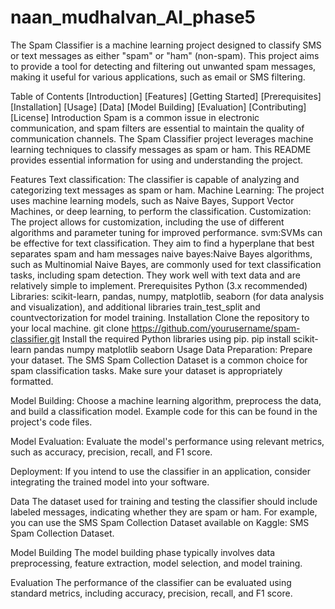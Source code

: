 # naan_mudhalvan_AI_phase5
The Spam Classifier is a machine learning project designed to classify SMS or text messages as either "spam" or "ham" (non-spam). This project aims to provide a tool for detecting and filtering out unwanted spam messages, making it useful for various applications, such as email or SMS filtering.

Table of Contents
[Introduction]
[Features]
[Getting Started]
[Prerequisites]
[Installation]
[Usage]
[Data]
[Model Building]
[Evaluation]
[Contributing]
[License]
Introduction
Spam is a common issue in electronic communication, and spam filters are essential to maintain the quality of communication channels. The Spam Classifier project leverages machine learning techniques to classify messages as spam or ham. This README provides essential information for using and understanding the project.

Features
Text classification: The classifier is capable of analyzing and categorizing text messages as spam or ham.
Machine Learning: The project uses machine learning models, such as Naive Bayes, Support Vector Machines, or deep learning, to perform the classification.
Customization: The project allows for customization, including the use of different algorithms and parameter tuning for improved performance.
svm:SVMs can be effective for text classification. They aim to find a hyperplane that best separates spam and ham messages
naive bayes:Naive Bayes algorithms, such as Multinomial Naive Bayes, are commonly used for text classification tasks, including spam detection. They work well with text data and are relatively simple to implement.
Prerequisites
Python (3.x recommended)
Libraries: scikit-learn, pandas, numpy, matplotlib, seaborn (for data analysis and visualization), and additional libraries train_test_split and countvectorization for model training.
Installation
Clone the repository to your local machine.
git clone https://github.com/yourusername/spam-classifier.git
Install the required Python libraries using pip.
pip install scikit-learn pandas numpy matplotlib seaborn
Usage
Data Preparation: Prepare your dataset. The SMS Spam Collection Dataset is a common choice for spam classification tasks. Make sure your dataset is appropriately formatted.

Model Building: Choose a machine learning algorithm, preprocess the data, and build a classification model. Example code for this can be found in the project's code files.

Model Evaluation: Evaluate the model's performance using relevant metrics, such as accuracy, precision, recall, and F1 score.

Deployment: If you intend to use the classifier in an application, consider integrating the trained model into your software.

Data
The dataset used for training and testing the classifier should include labeled messages, indicating whether they are spam or ham. For example, you can use the SMS Spam Collection Dataset available on Kaggle: SMS Spam Collection Dataset.

Model Building
The model building phase typically involves data preprocessing, feature extraction, model selection, and model training.

Evaluation
The performance of the classifier can be evaluated using standard metrics, including accuracy, precision, recall, and F1 score.

